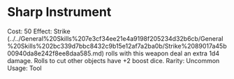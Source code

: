 # Sharp Instrument

Cost: 50
Effect: Strike (../../General%20Skills%207e3cf34ee21e4a9198f205234d32b6cb/General%20Skills%202bc339d7bbc8432c9b15e12af7a2ba0b/Strike%2089017a45b00940da8e242f8ee8daa585.md) rolls with this weapon deal an extra 1d4 damage. Rolls to cut other objects have +2 boost dice.
Rarity: Uncommon
Usage: Tool
